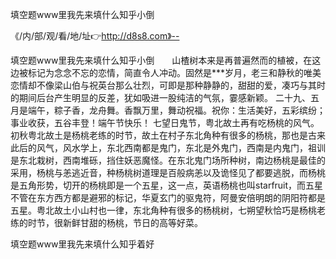填空题www里我先来填什么知乎小倒

《/内/部/观/看/地/址👉http://d8s8.com》--

填空题www里我先来填什么知乎小倒　　山楂树本来是再普遍然而的植被，在这边被标记为念念不忘的恋情，简直令人冲动。固然是***岁月，老三和静秋的唯美恋情却不像梁山伯与祝英台那么壮烈，可即是那种静静的，甜甜的爱，凑巧与其时的期间后台产生明显的反差，犹如吸进一股纯洁的气氛，霎感新颖。
	二十九、五月是端午，粽子香，龙舟舞。香飘万里，舞动祝福。祝你：生活美好，五彩缤纷；事业收获，五谷丰登！端午节快乐！
七望日鬼节，粤北故土再有吃杨桃的风气。初秋粤北故土是杨桃老练的时节，故土在村子东北角种有很多的杨桃，那也是古来此后的风气，风水学上，东北西南都是鬼门，东北是外鬼门，西南是内鬼门，祖训是东北栽树，西南堆砾，挡住妖恶魔怪。在东北鬼门场所种树，南边杨桃是最佳的采用，杨桃与恙逃近音，种杨桃树道理是百般病恙以及诡怪见了都要逃脱，而杨桃是五角形势，切开的杨桃即是一个五星，这一点，英语杨桃也叫starfruit，而五星不管在东方西方都是避邪的标记，华夏玄门的驱鬼符，阿曼安倍明朗的阴阳符都是五星。粤北故土小山村也一律，东北角种有很多的杨桃树，七朔望秋恰巧是杨桃老练的时节，很新鲜甘甜的杨桃，节日的高等好菜。





填空题www里我先来填什么知乎着好
